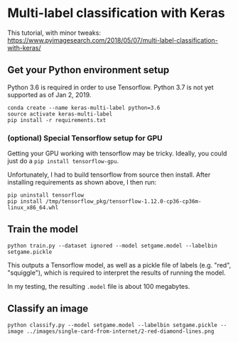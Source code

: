 # Multi-label classification with Keras

This tutorial, with minor tweaks: https://www.pyimagesearch.com/2018/05/07/multi-label-classification-with-keras/

## Get your Python environment setup

Python 3.6 is required in order to use Tensorflow. Python 3.7 is not yet supported as of Jan 2, 2019. 

```
conda create --name keras-multi-label python=3.6
source activate keras-multi-label
pip install -r requirements.txt
```

### (optional) Special Tensorflow setup for GPU

Getting your GPU working with tensorflow may be tricky. 
Ideally, you could just do a `pip install tensorflow-gpu`.

Unfortunately, I had to build tensorflow from source then install.
After installing requirements as shown above, I then run:

```
pip uninstall tensorflow
pip install /tmp/tensorflow_pkg/tensorflow-1.12.0-cp36-cp36m-linux_x86_64.whl
```

## Train the model

```
python train.py --dataset ignored --model setgame.model --labelbin setgame.pickle
```

This outputs a Tensorflow model, as well as a pickle file of labels (e.g. "red", "squiggle"), which is required to interpret the results of running the model.

In my testing, the resulting `.model` file is about 100 megabytes.

## Classify an image

```
python classify.py --model setgame.model --labelbin setgame.pickle --image ../images/single-card-from-internet/2-red-diamond-lines.png
```

